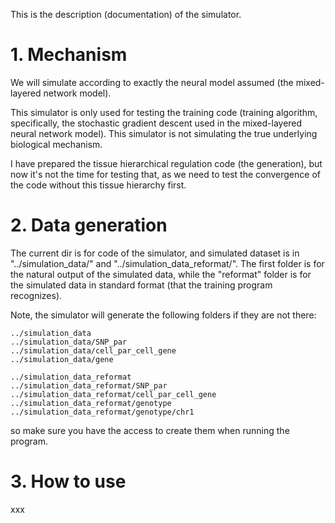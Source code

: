 This is the description (documentation) of the simulator.

# 1. Mechanism

We will simulate according to exactly the neural model assumed (the mixed-layered network model).

This simulator is only used for testing the training code (training algorithm, specifically, the stochastic gradient descent used in the mixed-layered neural network model). This simulator is not simulating the true underlying biological mechanism.

I have prepared the tissue hierarchical regulation code (the generation), but now it's not the time for testing that, as we need to test the convergence of the code without this tissue hierarchy first.


# 2. Data generation

The current dir is for code of the simulator, and simulated dataset is in "../simulation_data/" and "../simulation_data_reformat/". The first folder is for the natural output of the simulated data, while the "reformat" folder is for the simulated data in standard format (that the training program recognizes).

Note, the simulator will generate the following folders if they are not there:

```
../simulation_data
../simulation_data/SNP_par
../simulation_data/cell_par_cell_gene
../simulation_data/gene

../simulation_data_reformat
../simulation_data_reformat/SNP_par
../simulation_data_reformat/cell_par_cell_gene
../simulation_data_reformat/genotype
../simulation_data_reformat/genotype/chr1
```

so make sure you have the access to create them when running the program.


# 3. How to use


xxx
